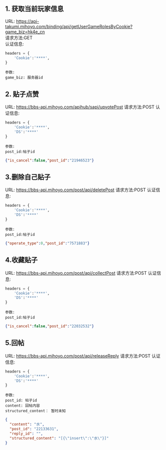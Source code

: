 ## 1. 获取当前玩家信息  
URL: https://api-takumi.mihoyo.com/binding/api/getUserGameRolesByCookie?game_biz=hk4e_cn  
请求方法:GET  
认证信息:  
```python
headers = { 
    'Cookie':'****',
}
```
    参数:
    game_biz: 服务器id

## 2. 贴子点赞
URL: https://bbs-api.mihoyo.com/apihub/sapi/upvotePost
请求方法:POST 
认证信息: 
```python
headers = { 
    'Cookie':'****',
    'DS':'****'
}
```
    参数:
    post_id:帖子id
```json
{"is_cancel":false,"post_id":"21946523"}
```

## 3.删除自己贴子
URL: https://bbs-api.mihoyo.com/post/api/deletePost
请求方法:POST 
认证信息: 
```python
headers = { 
    'Cookie':'****',
    'DS':'****'
}
```
    参数:
    post_id:帖子id
```json
{"operate_type":0,"post_id":"7571883"}
```

## 4.收藏贴子
URL: https://bbs-api.mihoyo.com/post/api/collectPost
请求方法:POST 
认证信息: 
```python
headers = { 
    'Cookie':'****',
    'DS':'****'
}
```
    参数:
    post_id:帖子id
```json
{"is_cancel":false,"post_id":"22032532"}
```

## 5.回帖
URL: https://bbs-api.mihoyo.com/post/api/releaseReply
请求方法:POST 
认证信息: 
```python
headers = { 
    'Cookie':'****',
    'DS':'****'
}
```
    参数:
    post_id: 帖子id
    content: 回帖内容
    structured_content： 暂时未知
```json
{
  "content": "水",
  "post_id": "22133631",
  "reply_id": "",
  "structured_content": "[{\"insert\":\"水\"}]"
}

```